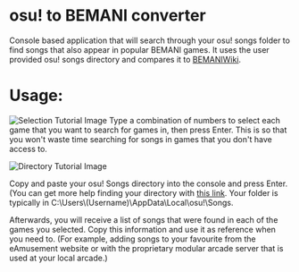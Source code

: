# osu! to BEMANI converter
Console based application that will search through your osu! songs folder to find songs that also appear in popular BEMANI games. It uses the user provided osu! songs directory and compares it to [BEMANIWiki](http://bemaniwiki.com/).

# Usage:
![Selection Tutorial Image](https://cdn.discordapp.com/attachments/586043175391592556/734488862864441425/unknown.png)
Type a combination of numbers to select each game that you want to search for games in, then press Enter. This is so that you won't waste time searching for songs in games that you don't have access to.

![Directory Tutorial Image](https://cdn.discordapp.com/attachments/586043175391592556/734489531499151421/unknown.png)


Copy and paste your osu! Songs directory into the console and press Enter. (You can get more help finding your directory with [this link](https://osu.ppy.sh/help/wiki/osu!_Program_Files). Your folder is typically in C:\Users\\(Username)\AppData\Local\osu!\Songs.

Afterwards, you will receive a list of songs that were found in each of the games you selected. Copy this information and use it as reference when you need to. (For example, adding songs to your favourite from the eAmusement website or with the proprietary modular arcade server that is used at your local arcade.)

